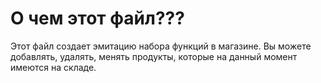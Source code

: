 # О чем этот файл???

Этот файл создает эмитацию набора функций в магазине. Вы можете добавлять, удалять, менять продукты, которые на данный момент имеются на складе.
